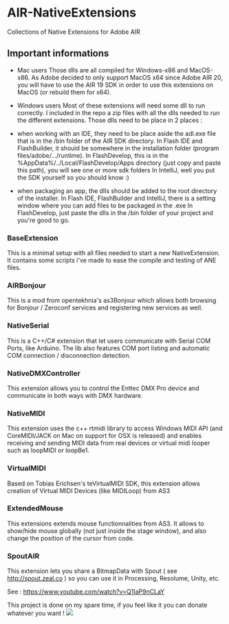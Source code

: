 AIR-NativeExtensions
====================

Collections of Native Extensions for Adobe AIR

## Important informations

* Mac users
Those dlls are all compiled for Windows-x86 and MacOS-x86. As Adobe decided to only support MacOS x64 since Adobe AIR 20, you will have to use the AIR 19 SDK in order to use this extensions on MacOS (or rebuild them for x64). 

* Windows users
Most of these extensions will need some dll to run correctly. I included in the repo a zip files with all the dlls needed to run the different extensions.
Those dlls need to be place in 2 places :
 - when working with an IDE, they need to be place aside the adl.exe file that is in the /bin folder of the AIR SDK directory. 
In Flash IDE and FlashBuilder, it should be somewhere in the installation folder (program files/adobe/.../runtime).
In FlashDevelop, this is in the %AppData%/../Local/FlashDevelop/Apps directory (just copy and paste this path), you will see one or more sdk folders
In IntelliJ, well you put the SDK yourself so you should know :)

- when packaging an app, the dlls should be added to the root directory of the installer.
In Flash IDE, FlashBuilder and IntelliJ, there is a setting window where you can add files to be packaged in the .exe
In FlashDevelop, just paste the dlls in the /bin folder of your project and you're good to go.


### BaseExtension

This is a minimal setup with all files needed to start a new NativeExtension. It contains some scripts i've made to ease the compile and testing of ANE files.


### AIRBonjour

This is a mod from opentekhnia's as3Bonjour which allows both browsing for Bonjour / Zeroconf services and registering new services as well.

### NativeSerial

This is a C++/C# extension that let users communicate with Serial COM Ports, like Arduino.
The lib also features COM port listing and automatic COM connection / disconnection detection.


### NativeDMXController

This extension allows you to control the Enttec DMX Pro device and communicate in both ways with DMX hardware.


### NativeMIDI

This extension uses the c++ rtmidi library to access Windows MIDI API (and CoreMIDI/JACK on Mac on support for OSX is released) and enables receiving and sending MIDI data from real devices or virtual midi looper such as loopMIDI or loopBe1.

### VirtualMIDI
Based on Tobias Erichsen's teVirtualMIDI SDK, this extension allows creation of Virtual MIDI Devices (like MIDILoop) from AS3


### ExtendedMouse
This extensions extends mouse functionnalities from AS3. It allows to show/hide mouse globally (not just inside the stage window), and also change the position of the cursor from code.

### SpoutAIR

This extension lets you share a BitmapData with Spout ( see http://spout.zeal.co ) so you can use it in Processing, Resolume, Unity, etc.

See : https://www.youtube.com/watch?v=Q1IaP9nCLaY


This project is done on my spare time, if you feel like it you can donate whatever you want !
<a href="https://www.paypal.com/cgi-bin/webscr?cmd=_donations&business=bkuperberg%40hotmail%2ecom&lc=US&item_name=Ben%20Kuper&item_number=open_paypal_donate&currency_code=EUR&bn=PP%2dDonationsBF%3abtn_donate_LG%2egif%3aNonHosted"><img src="https://www.paypalobjects.com/en_US/i/btn/btn_donate_LG.gif" /></a>
